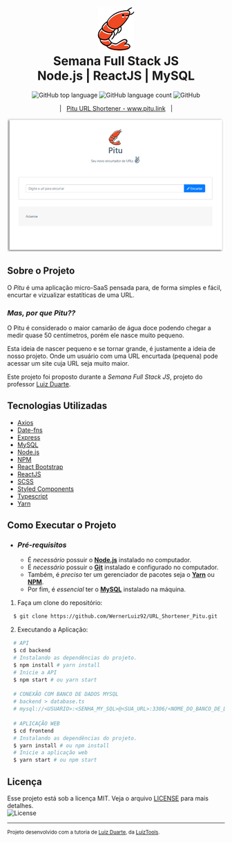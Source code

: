 <h1 align="center">
    <img alt="Pitu" src=".github/icone.png" height="100px" />
    <br>Semana Full Stack JS<br/>
    Node.js | ReactJS | MySQL
</h1>

<p align="center">
    <img alt="GitHub top language" src="https://img.shields.io/github/languages/top/WernerLuiz92/URL_Shortener_Pitu?style=for-the-badge">
    <img alt="GitHub language count" src="https://img.shields.io/github/languages/count/WernerLuiz92/URL_Shortener_Pitu?style=for-the-badge">
    <img alt="GitHub" src="https://img.shields.io/github/license/WernerLuiz92/URL_Shortener_Pitu?style=for-the-badge"><br/>
</p>

<p align="center">
    &nbsp;&nbsp;&nbsp;|&nbsp;&nbsp;&nbsp;<a href="http://www.pitu.link">Pitu URL Shortener - www.pitu.link</a>&nbsp;&nbsp;&nbsp;|&nbsp;&nbsp;&nbsp;
</p>

<p align="center">
    <img alt="Home Page" src=".github/HomePage_Screen.png" />
<p>

## Sobre o Projeto

O *Pitu* é uma aplicação micro-SaaS pensada para, de forma simples e fácil, encurtar e vizualizar estatíticas de uma URL.

### *Mas, por que Pitu??*

O Pitu é considerado o maior camarão de água doce podendo chegar a medir quase 50 centímetros, porém ele nasce muito pequeno.

Esta ideia de nascer pequeno e se tornar grande, é justamente a ideia de nosso projeto. Onde um usuário com uma URL encurtada (pequena)
pode acessar um site cuja URL seja muito maior.

Este projeto foi proposto durante a *Semana Full Stack JS*, projeto do professor [Luiz Duarte](https://www.luiztools.com.br). 


## Tecnologias Utilizadas

-  [Axios](https://github.com/axios/axios)
-  [Date-fns](https://date-fns.org/)
-  [Express](https://expressjs.com/)
-  [MySQL](https://www.mysql.com/)
-  [Node.js](https://nodejs.org/en/)
-  [NPM](https://www.npmjs.com/)
-  [React Bootstrap](https://react-bootstrap.github.io/)
-  [ReactJS](https://reactjs.org/)
-  [SCSS](https://sass-lang.com/)
-  [Styled Components](https://styled-components.com/)
-  [Typescript](https://www.typescriptlang.org/)
-  [Yarn](https://yarnpkg.com/)

## Como Executar o Projeto

- ### *Pré-requisitos*

  - É *necessário* possuir o **[Node.js](https://nodejs.org/en/)** instalado no computador.
  - É *necessário* possuir o **[Git](https://git-scm.com/)** instalado e configurado no computador.
  - Também, é *preciso* ter um gerenciador de pacotes seja o **[Yarn](https://yarnpkg.com/)** ou **[NPM](https://www.npmjs.com/)**.
  - Por fim, é *essencial* ter o **[MySQL](https://www.mysql.com/)** instalado na máquina.

1. Faça um clone do repositório:

```sh
  $ git clone https://github.com/WernerLuiz92/URL_Shortener_Pitu.git
```

2. Executando a Aplicação:

```sh
  # API
  $ cd backend
  # Instalando as dependências do projeto.
  $ npm install # yarn install
  # Inicie a API
  $ npm start # ou yarn start

  # CONEXÃO COM BANCO DE DADOS MYSQL
  # backend > database.ts
  # mysql://<USUARIO>:<SENHA_MY_SQL>@<SUA_URL>:3306/<NOME_DO_BANCO_DE_DADOS>

  # APLICAÇÃO WEB
  $ cd frontend
  # Instalando as dependências do projeto.
  $ yarn install # ou npm install
  # Inicie a aplicação web
  $ yarn start # ou npm start
```

## Licença



Esse projeto está sob a licença MIT. Veja o arquivo [LICENSE](LICENSE) para mais detalhes.<br />
<img alt="License" src="https://img.shields.io/github/license/WernerLuiz92/URL_Shortener_Pitu?style=for-the-badge">

---
<sup>Projeto desenvolvido com a tutoria de [Luiz Duarte](https://github.com/luiztools), da [LuizTools](https://www.luiztools.com.br).</sup>
